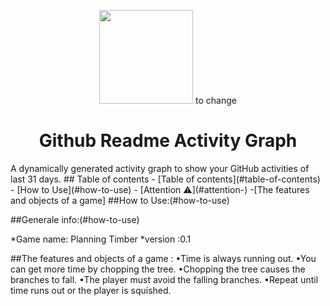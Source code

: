 <p align="center">
    <img src="asset/logo.svg" height="150"> to change 
</p>
<h1 align="center">Github Readme Activity Graph</h1>
A dynamically generated activity graph to show your GitHub activities of last 31 days.
## Table of contents
- [Table of contents](#table-of-contents)
- [How to Use](#how-to-use)
  - [Attention ⚠](#attention-)
  -[The features and objects of a game]
##How to Use:(#how-to-use)

##Generale info:(#how-to-use)

*Game name: Planning Timber
*version :0.1

##The features and objects of a game :
                                    •Time is always running out.
                                    •You can get more time by chopping the tree.
                                    •Chopping the tree causes the branches to fall.
                                    •The player must avoid the falling branches.
                                    •Repeat until time runs out or the player is squished.